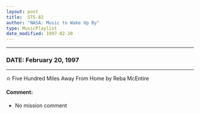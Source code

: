 ```yaml
---
layout: post
title:  STS-82
author: "NASA: Music to Wake Up By"
type: MusicPlaylist
date_modified: 1997-02-20
---
```


----
### DATE: February 20, 1997
----
✫ Five Hundred Miles Away From Home by Reba McEntire

#### Comment:
* No mission comment
